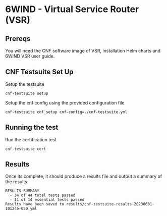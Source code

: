 # 6WIND - Virtual Service Router (VSR)

## Prereqs 

You will need the CNF software image of VSR, installation Helm charts and 6WIND VSR user guide.

## CNF Testsuite Set Up

Setup the testsuite

```
cnf-testsuite setup
```

Setup the cnf config using the provided configuration file

```
cnf-testsuite cnf_setup cnf-config=./cnf-testsuite.yml
```

## Running the test

Run the certification test

```
cnf-testsuite cert
```

## Results

Once its complete, it should produce a results file and output a summary of the results

```
RESULTS SUMMARY
  - 34 of 44 total tests passed
  - 11 of 14 essential tests passed
Results have been saved to results/cnf-testsuite-results-20230601-101246-050.yml
```
